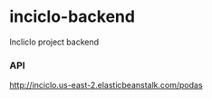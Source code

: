 # inciclo-backend
Incliclo project backend

### API
http://inciclo.us-east-2.elasticbeanstalk.com/podas
